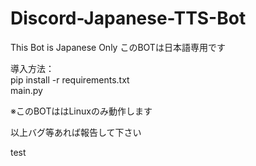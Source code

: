 # Discord-Japanese-TTS-Bot  
This Bot is Japanese Only
このBOTは日本語専用です  

導入方法：  
pip install -r requirements.txt  
main.py  

※このBOTははLinuxのみ動作します

以上バグ等あれば報告して下さい

test
